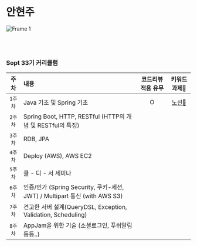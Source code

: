 # 안현주 

![Frame 1](https://github.com/DO-SOPT-SERVER/hellozo0/assets/62981652/e5eb5791-0eba-43c1-a9a3-42c301e20019)

<br><br>
###  Sopt 33기 커리큘럼 

| 주차 | 내용 | 코드리뷰 적용 유무 | 키워드 과제🔗 |
|:------:|:------|:------:|:------:|
|`1주차`| Java 기초 및 Spring 기초 | O | [노션🔗](https://hellozo0.notion.site/1-2b564daed4b74dd09fa4becfb5f75151?pvs=4) | 
|`2주차`| Spring Boot, HTTP, RESTful (HTTP의 개념 및 RESTful의 특징) |  |  | 
|`3주차`| RDB, JPA |  |  | 
|`4주차`| Deploy (AWS), AWS EC2 |  |  | 
|`5주차`| 클 - 디 - 서 세미나 |  |  | 
|`6주차`| 인증/인가 (Spring Security, 쿠키-세션, JWT) / Multipart 통신 (with AWS S3) |  |  | 
|`7주차`| 견고한 서버 설계(QueryDSL, Exception, Validation, Scheduling) |  |  | 
|`8주차`| AppJam을 위한 기술 (소셜로그인, 푸쉬알림 등등..) |  |  | 
